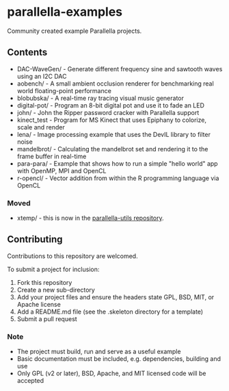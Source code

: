 # parallella-examples

Community created example Parallella projects.

## Contents

* DAC-WaveGen/ - Generate different frequency sine and sawtooth waves using an I2C DAC
* aobench/ - A small ambient occlusion renderer for benchmarking real world floating-point performance
* blobubska/ - A real-time ray tracing visual music generator
* digital-pot/ - Program an 8-bit digital pot and use it to fade an LED
* john/ - John the Ripper password cracker with Parallella support
* kinect_test - Program for MS Kinect that uses Epiphany to colorize, scale and render
* lena/ - Image processing example that uses the DevIL library to filter noise
* mandelbrot/ - Calculating the mandelbrot set and rendering it to the frame buffer in real-time
* para-para/ -  Example that shows how to run a simple "hello world" app with OpenMP, MPI and OpenCL
* r-opencl/ - Vector addition from within the R programming language via OpenCL

### Moved

* xtemp/ - this is now in the [parallella-utils repository](https://github.com/parallella/parallella-utils).

## Contributing

Contributions to this repository are welcomed.

To submit a project for inclusion:

1. Fork this repository
2. Create a new sub-directory 
3. Add your project files and ensure the headers state GPL, BSD, MIT, or Apache license
4. Add a README.md file (see the .skeleton directory for a template)
5. Submit a pull request

### Note

* The project must build, run and serve as a useful example
* Basic documentation must be included, e.g. dependencies, building and use
* Only GPL (v2 or later), BSD, Apache, and MIT licensed code will be accepted
